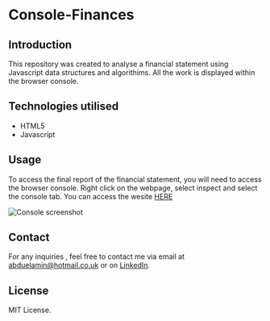# Console-Finances


## Introduction

This repository was created to analyse a financial statement using Javascript data structures and algorithims. All the work is displayed within the browser console.



## Technologies utilised

- HTML5
- Javascript

## Usage

To access the final report of the financial statement, you will need to access the browser console. Right click on the webpage, select inspect and select the console tab. You can access the wesite [HERE](https://abduelamin.github.io/Console-Finances/)


![Console screenshot](https://github.com/abduelamin/Console-Finances/assets/149680577/886e3d33-32bd-455b-9b88-61664e3ad23b)


## Contact
For any inquiries , feel free to contact me via email at abduelamin@hotmail.co.uk or on [LinkedIn](https://www.linkedin.com/in/abdullahelamin/).


## License
MIT License.